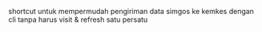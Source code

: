 shortcut untuk mempermudah pengiriman data simgos ke kemkes dengan cli 
tanpa harus visit & refresh satu persatu
